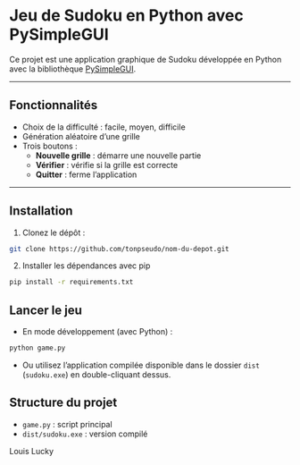 # Jeu de Sudoku en Python avec PySimpleGUI

Ce projet est une application graphique de Sudoku développée en Python avec la bibliothèque [PySimpleGUI](https://pysimplegui.readthedocs.io/en/latest/).

---

## Fonctionnalités

- Choix de la difficulté : facile, moyen, difficile  
- Génération aléatoire d’une grille  
- Trois boutons :  
  - **Nouvelle grille** : démarre une nouvelle partie  
  - **Vérifier** : vérifie si la grille est correcte  
  - **Quitter** : ferme l’application  

---

## Installation

1. Clonez le dépôt :

```bash
git clone https://github.com/tonpseudo/nom-du-depot.git
```

2. Installer les dépendances avec pip

```bash
pip install -r requirements.txt
```
## Lancer le jeu

- En mode développement (avec Python) :

```bash
python game.py
```
- Ou utilisez l’application compilée disponible dans le dossier `dist` (`sudoku.exe`) en double-cliquant dessus.

## Structure du projet 

- `game.py` : script principal
- `dist/sudoku.exe` : version compilé

Louis Lucky
